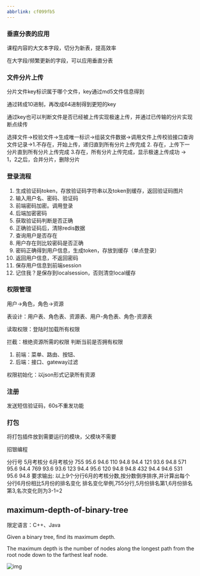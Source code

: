 ```yaml
---
abbrlink: cf099fb5
---
```

### 垂直分表的应用

课程内容的大文本字段，切分为新表，提高效率

在大字段/频繁更新的字段，可以应用垂直分表

### 文件分片上传

分片文件key标识属于哪个文件，key通过md5文件信息得到

通过转成10进制，再改成64进制得到更短的key

通过key也可以判断文件是否已经被上传实现极速上传，并通过已传输的分片实现断点续传

选择文件->校验文件->生成唯一标识->组装文件数据->调用文件上传校验接口查询文件记录->1.不存在，开始上传，递归直到所有分片上传完成 2. 存在，上传下一分片直到所有分片上传完成 3.存在，所有分片上传完成，显示极速上传成功 -> 1，2之后，合并分片，删除分片

### 登录流程

1. 生成验证码token，存放验证码字符串以及token到缓存，返回验证码图片
2. 输入用户名、密码、验证码
3. 前端密码加密。调用登录
4. 后端加密密码
5. 获取验证码判断是否正确
6. 正确验证码后，清除redis数据
7. 查询用户是否存在
8. 用户存在则比较密码是否正确
9. 密码正确得到用户信息，生成token，存放到缓存（单点登录）
10. 返回用户信息，不返回密码
11. 保存用户信息到前端session
12. 记住我？是保存到localsession，否则清空local缓存

### 权限管理

用户->角色，角色->资源

表设计：用户表、角色表、资源表、用户-角色表、角色-资源表

读取权限：登陆时加载所有权限

拦截：根绝资源所需的权限 判断当前是否拥有权限

1. 前端：菜单、路由、按钮、
2. 后端：接口、gateway过滤

权限初始化：以json形式记录所有资源

### 注册

发送短信验证码，60s不重发功能

### 打包

将打包插件放到需要运行的模块，父模块不需要

招银编程

分行号 5月考核分 6月考核分
755 95.6 94.6
110 94.8 94.4
121 93.6 94.8
571 95.6 94.4
769 93.6 93.6
123 94.4 95.6
120 94.8 94.8
432 94.4 94.6
531 95.6 94.8
要求输出: 
以上9个分行6月的考核分数,按分数倒序排序,并计算出每个分行6月份相比5月份的排名变化 
排名变化举例,755分行,5月份排名第1,6月份排名第3,名次变化则为3-1=2



## maximum-depth-of-binary-tree

限定语言：C++、Java



Given a binary tree, find its maximum depth.

The maximum depth is the number of nodes along the longest path from the root node down to the farthest leaf node.

![img](https://uploadfiles.nowcoder.com/files/20200707/0_1594118309382/1594118292267.png)